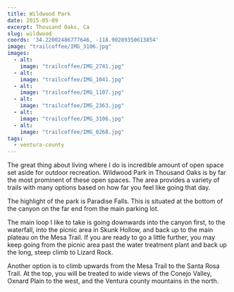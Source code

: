 ```yaml
---
title: Wildwood Park
date: 2015-05-09
excerpt: Thousand Oaks, Ca
slug: wildwood
coords: '34.22002486777646, -118.90289350613854'
image: "trailcoffee/IMG_3106.jpg"
images:
  - alt: 
    image: "trailcoffee/IMG_2741.jpg"
  - alt: 
    image: "trailcoffee/IMG_1041.jpg"
  - alt: 
    image: "trailcoffee/IMG_1107.jpg"
  - alt: 
    image: "trailcoffee/IMG_2363.jpg"
  - alt: 
    image: "trailcoffee/IMG_3106.jpg"
  - alt: 
    image: "trailcoffee/IMG_0268.jpg"
tags:
  - ventura-county
---
```

The great thing about living where I do is incredible amount of open space set aside for outdoor recreation. Wildwood Park in Thousand Oaks is by far the most prominent of these open spaces. The area provides a variety of trails with many options based on how far you feel like going that day.

The highlight of the park is Paradise Falls. This is situated at the bottom of the canyon on the far end from the main parking lot.

The main loop I like to take is going downwards into the canyon first, to the waterfall, into the picnic area in Skunk Hollow, and back up to the main plateau on the Mesa Trail. If you are ready to go a little further, you may keep going from the picnic area past the water treatment plant and back up the long, steep climb to Lizard Rock.

Another option is to climb upwards from the Mesa Trail to the Santa Rosa Trail. At the top, you will be treated to wide views of the Conejo Valley, Oxnard Plain to the west, and the Ventura county mountains in the north.